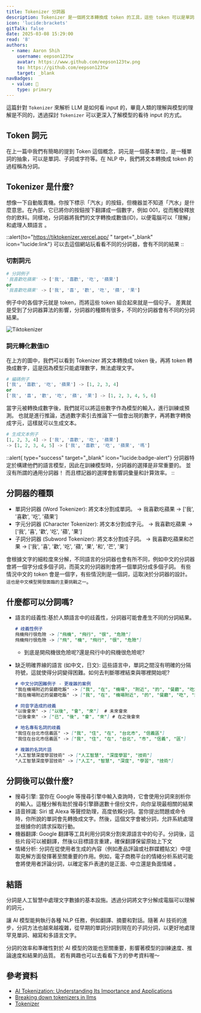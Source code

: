 ```yaml
---
title: Tokenizer 分詞器
description: Tokenizer 是一個將文本轉換成 token 的工具，這些 token 可以是單詞、子詞或字符等，是 NLP 模型的基本輸入單位。
icon: 'lucide:brackets'
gitTalk: false
date: 2025-03-08 15:29:00
read: '8'
authors:
  - name: Aaron Shih
    username: eepson123tw
    avatar: https://www.github.com/eepson123tw.png
    to: https://github.com/eepson123tw
    target: _blank
navBadges:
  - value: 🌟
    type: primary
---
```


這篇針對 `Tokenizer` 來解析 LLM 是如何看 input 的，畢竟人類的理解與模型的理解是不同的，透過探討 `Tokenizer` 可以更深入了解模型的看待 input 的方式。

## Token 詞元

在上一篇中我們有簡略的提到 Token 這個概念，詞元是一個基本單位，是一種單詞的抽象，可以是單詞、子詞或字符等。在 NLP 中，我們將文本轉換成 token 的過程稱為分詞。

## Tokenizer 是什麼?

想像一下自動販賣機。你按下標示「汽水」的按鈕，但機器並不知道「汽水」是什麼意思。在內部，它已將你的按鈕按下翻譯成一個數字，例如 001，從而觸發釋放你的飲料。同樣地，分詞器將我們的文字轉換成數值(ID)，以便電腦可以「理解」和處理人類語言 。

::alert{to="https://tiktokenizer.vercel.app/ " target="_blank" icon="lucide:link"}
  可以去這個網站玩看看不同的分詞器，會有不同的結果
::

### 切割詞元

```python
# 分詞例子
'我喜歡吃蘋果' -> ['我', '喜歡', '吃', '蘋果']
or
'我喜歡吃蘋果' -> ['我', '喜', '歡', '吃', '蘋', '果']
```
例子中的各個字元就是 token，而將這些 token 組合起來就是一個句子。
差異就是受到了分詞器算法的影響，分詞器的種類有很多，不同的分詞器會有不同的分詞結果。

![Tiktokenizer](images/ai/Tiktokenizer.png)

### 詞元轉化數值ID
在上方的圖中，我們可以看到 Tokenizer 將文本轉換成 token 後，再將 token 轉換成數字，這是因為模型只能處理數字，無法處理文字。

```python
# 編碼例子
['我', '喜歡', '吃', '蘋果'] -> [1, 2, 3, 4]
or
['我', '喜', '歡', '吃', '蘋', '果'] -> [1, 2, 3, 4, 5, 6]
```
當字元被轉換成數字後，我們就可以將這些數字作為模型的輸入，進行訓練或預測。
也就是進行推論，透過數字索引去推論下一個會出現的數字，再將數字轉換成字元，這樣就可以生成文本。

```python
# 生成文本例子
[1, 2, 3, 4] -> ['我', '喜歡', '吃', '蘋果']
-> [1, 2, 3, 4, 5] -> ['我', '喜歡', '吃', '蘋果', '嗎']
```

::alert{ type="success" target="_blank" icon="lucide:badge-alert"}
  分詞器特定於構建他們的語言模型，因此在訓練模型時，分詞器的選擇是非常重要的。
  並沒有所謂的通用分詞器！
  而且標記器的選擇會影響詞彙量和計算效率。
::


## 分詞器的種類

- 單詞分詞器 (Word Tokenizer): 將文本分割成單詞。 -> 我喜歡吃蘋果 -> ['我', '喜歡', '吃', '蘋果']
- 字元分詞器 (Character Tokenizer): 將文本分割成字元。 -> 我喜歡吃蘋果 -> ['我', '喜', '歡', '吃', '蘋', '果']
- 子詞分詞器 (Subword Tokenizer): 將文本分割成子詞。 -> 我喜歡吃蘋果和芒果 -> ['我', '喜', '歡', '吃', '蘋', '果', '和', '芒', '果']

會根據文字的細粒度來分解，不同語言的分詞器也會有所不同，例如中文的分詞器會將一個字分成多個子詞，而英文的分詞器則會將一個單詞分成多個子詞。
有些情況中文的 token 會是一個字，有些情況則是一個詞，這取決於分詞器的設計。`這也是中文模型開發面臨的主要挑戰之一`。

## 什麼都可以分詞嗎?

- 語言的歧義性:基於人類語言中的歧義性，分詞器可能會產生不同的分詞結果。
  ```markdown
  # 歧義性例子
  飛機飛行很危險 -> ["飛機", "飛行", "很", "危險"]
  飛機飛行很危險 -> ["飛", "機", "飛行", "很", "危險"]
  ```
  - 到底是開飛機很危險呢?還是飛行中的飛機很危險呢?

- 缺乏明確界線的語言 (如中文，日文): 這些語言中，單詞之間沒有明確的分隔符號，這就使得分詞變得困難。如何去判斷哪裡結束與哪裡開始呢?
  ```markdown
  # 中文分詞困難例子 - 更複雜的案例
  "我在機場附近的餐廳吃飯" -> ["我", "在", "機場", "附近", "的", "餐廳", "吃飯"]
  "我在機場附近的餐廳吃飯" -> ["我", "在", "機場附近", "的", "餐廳", "吃", "飯"]

  # 同音字造成的歧義
  "以後會來" -> ["以後", "會", "來"]  # 未來會來
  "已後會來" -> ["已", "後", "會", "來"] # 在之後會來

  # 地名專有名詞的歧義
  "我住在台北市信義區" -> ["我", "住", "在", "台北市", "信義區"]
  "我住在台北市信義區" -> ["我", "住", "在", "台北", "市", "信義", "區"]

  # 複雜的名詞片語
  "人工智慧深度學習技術" -> ["人工智慧", "深度學習", "技術"]
  "人工智慧深度學習技術" -> ["人工", "智慧", "深度", "學習", "技術"]
  ```

## 分詞後可以做什麼?

- 搜尋引擎: 當你在 Google 等搜尋引擎中輸入查詢時，它會使用分詞來剖析你的輸入。這種分解有助於搜尋引擎篩選數十億份文件，向你呈現最相關的結果 
- 語音辨識: Siri 或 Alexa 等聲控助理，高度依賴分詞。當你提出問題或命令時，你所說的單詞會先轉換成文字。然後，這個文字會被分詞，允許系統處理並根據你的請求採取行動。
- 機器翻譯: Google 翻譯等工具利用分詞來分割來源語言中的句子。分詞後，這些片段可以被翻譯，然後以目標語言重建，確保翻譯保留原始上下文 
- 情緒分析: 分詞在從使用者生成的內容（例如產品評論或社群媒體貼文）中提取見解方面發揮著至關重要的作用。例如，電子商務平台的情緒分析系統可能會將使用者評論分詞，以確定客戶表達的是正面、中立還是負面情緒 。


## 結語

分詞是人工智慧中處理文字數據的基本設施。透過分詞將文字分解成電腦可以理解的詞元，

讓 AI 模型能夠執行各種 NLP 任務，例如翻譯、摘要和對話。隨著 AI 技術的進步，分詞方法也越來越複雜，從早期的單詞分詞到現在的子詞分詞，以更好地處理罕見單詞、縮寫和多語言文字。

分詞的效率和準確性對於 AI 模型的效能也至關重要，影響著模型的訓練速度、推論速度和結果的品質。
若有興趣也可以去看看下方的參考資料喔～

## 參考資料

- [AI Tokenization: Understanding Its Importance and Applications](https://www.protecto.ai/blog/ai-tokenization-understanding-importance-and-applications)
- [Breaking down tokenizers in llms](https://medium.com/squeezebits-team-blog/breaking-down-tokenizers-in-llms-5699a8122574)
- [Tokenizer](https://huggingface.co/learn/nlp-course/en/chapter2/4)
